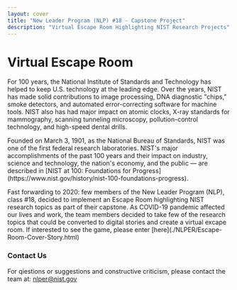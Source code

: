 ```yaml
---
layout: cover
title: "New Leader Program (NLP) #18 - Capstone Project"
description: "Virtual Escape Room Highlighting NIST Research Projects"
---
```


# Virtual Escape Room

<p>
  For 100 years, the National Institute of Standards and Technology has helped to keep U.S. technology at the leading edge. Over the years, NIST has made solid contributions to image processing, DNA diagnostic "chips," smoke detectors, and automated error-correcting software for machine tools. NIST also has had major impact on atomic clocks, X-ray standards for mammography, scanning tunneling microscopy, pollution-control technology, and high-speed dental drills.
</p>

<p>
Founded on March 3, 1901, as the National Bureau of Standards, NIST was one of the first federal research laboratories. NIST's major accomplishments of the past 100 years and their impact on industry, science and technology, the nation's economy, and the public — are described in [NIST at 100: Foundations for Progress](https://www.nist.gov/history/nist-100-foundations-progress).
</p>

<p>
Fast forwarding to 2020: few members of the New Leader Program (NLP), class #18, decided to implement an Escape Room highlighting NIST research topics as part of their capstone. As COVID-19 pandemic affected our lives and work, the team members decided to take few of the research topics that could be converted to digital stories and create a virtual excape room. If interested to see the game, please enter [here](./NLPER/Escape-Room-Cover-Story.html)
</p>

### Contact Us

For qiestions or suggestions and constructive criticism, please contact the team at:
[nlper@nist.gov](mailto:nlper@nist.gov)

<!-- /div -->
<!-- /section -->
